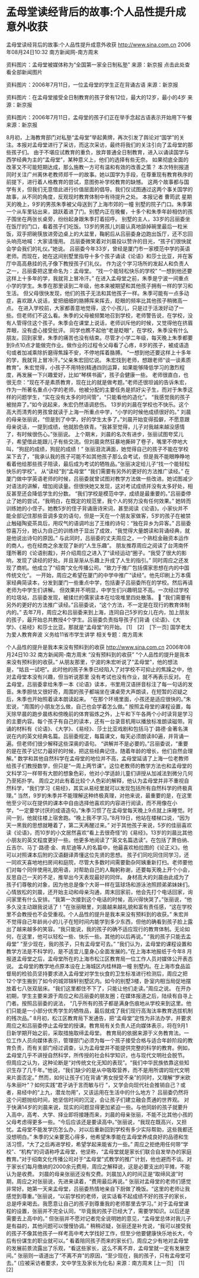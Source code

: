 # 孟母堂读经背后的故事:个人品性提升成意外收获

孟母堂读经背后的故事:个人品性提升成意外收获
http://www.sina.com.cn 2006年08月24日10:32 南方新闻网-南方周末


资料图片：孟母堂被媒体称为“全国第一家全日制私塾” 来源：新京报
点击此处查看全部新闻图片




资料图片：2006年7月11日，一位孟母堂的学生正在背诵古语 来源：新京报




资料图片：在孟母堂接受全日制教育的孩子曾有12位，最大的12岁，最小的4岁 来源：新京报




资料图片：2006年7月11日，孟母堂的孩子们正在举手念起古语表示开始用下午餐 来源：新京报


8月初，上海教育部门对私塾“孟母堂”举起黄牌，再次引发了舆论对“国学”的关注。本报对孟母堂进行了采访，而这次采访，最终将我们的关注引向了孟母堂的那些孩子们。
由于不堪应试教育的重负，放弃普通全日制教育，进入以诵读国学与西学经典为主的“孟母堂”，某种意义上，他们的选择有些无奈。
如果彻底全面的改革又不可能短期达成，那么施教一方可有温和有效的改善之策？
本次特别报道同时关注广州离休老教师郑千一的故事。她以国学为手段，在尊重现有教育秩序的前提下，进行着人格教育的尝试，意图弥补学校教育的缺憾。
这两个故事都与国学有关，但我们无意借此进行价值层面的倡导。我们仅试图通过这两个事关国学的故事，从不同的角度，反观现时教育体制中有待提升之处。
本报记者 曹筠武
星期天的晚上，9岁的男孩朱季被父母送到了上海市郊的一幢
别墅的院子门口。朱季第一个从车里钻出来，跳跃着进了门。别墅内正在晚餐，十多个和朱季年龄相仿的孩子围坐在两张长桌旁，纷纷起身跟朱季打着招呼。
别墅的主人，33岁的吕丽委坐在饭厅的门口，看着孩子们吃饭。13岁的男孩儿刘晨认真地舔掉碗里最后一粒米饭，双手把碗筷放进旁边桌上的大盆里，鞠躬后从吕丽委身边跑出饭厅，还不忘回头响亮地喊：大家请慢用。
吕丽委微笑着对刘晨投以赞许的目光，“孩子们很快就会学会我们的礼仪。”她说。
吕丽委今年33岁，曾经是厦门市一家模范中学的英语老师。而现在，她在这间别墅里指导十多个孩子诵读《论语》和莎士比亚，并在客厅中高高悬挂的孔子像下教授孩子们礼仪。
作为这个学习场所的发起人和负责人之一，吕丽委把这里命名为：孟母堂。
“找一个能轻松快乐的学校”
“一想到他还要这样上十多年的学，我就背上冒冷汗。”
在进入孟母堂之前，朱季是宁波一间重点小学的学生。朱季在那里读到二年级，他本来被期望和其他孩子拥有一样的学习和生活。
但父母很快发现，他们的孩子无法和其他孩子一样。朱季可能有一点多动症，喜欢跟人说话，爱把细细的胳膊挥来挥去，眨眼的频率比其他孩子稍微高一点。
在进入学校前，大家都善意地觉得，这个小孩儿，只是过于活泼好动了一些。但老师们不这么看。朱季的父母被频繁地召到学校，老师警告说，在学校，没有人管得住这个孩子。朱季会在课堂上说话，老师训斥他的时候，又觉得他在挤眉弄眼，没有虚心接受批评。
同学也瞧不起他“老是眨眼”，在学校，朱季没有什么朋友。回到家里，朱季的痛苦也没有结束。尽管才小学二年级，每天晚上朱季都要到9点10点才能做完作业。做作业的过程令父母看了心疼，8岁的孩子，被成语造句或者加减乘除折磨得焦躁不安，不停地挥着胳膊。
“一想到他还要这样上十多年的学，我就背上冒冷汗。”父亲朱宏回忆说。
朱宏找到老师，想跟老师“谈一谈素质教育”。朱宏觉得，小孩子不用特别精通四则运算，如果能够降低学习的激烈程度，再发展一下兴趣爱好，比如“琴棋书画”，孩子会健康一些。
老师很直白，也很无奈：“现在不是素质教育，现在比的就是做考题。”老师还很坦诚的告诉朱宏，作为一所著名重点小学的老师，他被分配的主要任务是抓好尖子生，而对于朱季这样的问题学生，“实在没有太多的时间管”，“只能看他的造化”。
“我感觉我的孩子被抛弃了。”如今说起来，朱宏仍然语调悲伤。
13岁的刘晨在学校也不快乐。这个高大而清秀的男孩曾就读于上海一所重点中学，“小学的时候他成绩很好的。” 刘晨的母亲张丽说，“但是到了中学，好的学生太多了。”刘晨开始变得孤僻，不愿意跟母亲说话，一提到成绩，他就脸色铁青。“我甚至觉得，儿子对我越来越没感情了，有时候很伤心。”张丽说。
上个期末，刘晨的名次有进步，张丽试图夸奖儿子，希望借此能跟儿子有些交流。但刘晨突然狂暴地撕碎了卷子，嘴里不停地大叫，“狗屁的成绩，狗屁的成绩！”
张丽泪流满面，她觉得自己的孩子不能在学校呆下去了，“我承认我的孩子可能不如其他孩子那么会考试，但是我不能眼睁睁地看着他给那些孩子陪读，最后成为考试的牺牲品。”张丽决定给儿子“找一个能轻松快乐的学校”。
从“读经”到“孟母堂”
“我们需要有另外的更好的方法推广读经。”
在厦门做中学英语老师的时候，吕丽委就曾试图对教学方法做一些改进。她试图减少对语法的讲解，增加阅读量。但很快她又发现，这对考试成绩并没有太多好处，相反甚至还会降低学生的分数。
“我们学校是模范中学，成绩是最重要的。”吕丽委停止了她的尝试，“我明白，在既定的规范里，我个人的努力没有任何效果。”
她转而训练她的小侄子。她教5岁的侄子背诵唐诗宋词，甚至阅读《论语》。小家伙并不能全部记住那些音调多变的语句，但是一天在一个朋友家做客，5岁的孩子在被禁止触碰陶瓷茶具后，用叹气的语调吟出了王维的诗句：“独在异乡为异客。”
吕丽委惊喜万分，她认为自己的训练终于显出了成效，“我觉得大量朗读和背诵经典，就是他说出诗句的原因。”
与此同时，吕丽委的丈夫周应之，一个熟稔金融资本运作的商人，也在经商之余发现了新的“人生乐趣”。
朋友推荐周应之阅读了台湾南怀瑾所著的《论语别裁》，并介绍周应之进入了“读经运动”圈子。“我受了很大的影响，发现了读经的好处。并且渐渐从乐趣上升成了人生的指引。”
同时周应之还发现了商机。他成立了“绍南”文化传播公司。“致力于推广包括儒家思想在内的中国传统文化”。
一开始，周应之希望在厦门的中学中推广“读经”。他先印刷上万本儒家经典简读本，分发到厦门一些重点中学，包括妻子吕丽委所在的学校。然后再请老师为中学生们讲解。
但效果并不明显，中学生们兴趣明显不高。一次经过学校的垃圾站，吕丽委发现，被揉烂的儒家读本在垃圾堆里四处散落。

“我们需要有另外的更好的方法推广读经。”吕丽委说，“这个方法，不一定是在现行的教育体制内的。”
去年7月，周应之和吕丽委来到上海，连同自己5岁的女儿在内，加上朋友的孩子，最开始总共教授4个学生。吕丽委负责指导孩子们背诵《论语》、《大学》、《易经》和莎士比亚。那就是“孟母堂”的开始。
[1]　[2]　[下一页]
国学老太为爱人教育奔波 义务给11省市学生讲学
相关专题：南方周末 

个人品性的提升是我本来没有预料到的收获
http://www.sina.com.cn 2006年08月24日10:32 南方新闻网-南方周末
“没有预料到的收获”
“个人品性的提升是我本来没有预料到的收获。”
从朋友那里，宁波的朱宏听说了“孟母堂”，他的想法是，“姑且一试吧”。此时他的孩子朱季已经陷入了对学校不可抑止的焦躁之中，他对孟母堂本没有兴趣，但当听说那里
没有考试也没有作业，就不再表示反对。
在孟母堂，吕丽委拿给朱季一本《论语》读本，书里用汉语拼音标注了每一句话的发音。朱季胆怯又很好奇，周围的孩子都端坐在课桌旁大声朗读，在短暂的迟疑之后，朱季也开始照着读本朗读起来。
“在那个环境里面，小孩还是适应很快的。”朱宏说，“周围的小朋友怎么做，自己也会学着怎么做。”
按照孟母堂的课程设置，每天除早晨的跑步晨练和傍晚前的体育锻炼之外，上午和下午各两个小时读背是学习的主要内容。每个孩子有自己的读本，还有一台录音机用以播放标准朗读磁带。背诵的材料有《论语》、《大学》、《易经》、莎士比亚戏剧和包括马丁·路德·金著名演说在内的英文经典名篇。吕丽委规定，每篇课文，每天必须朗读80遍，并背诵一遍。但老师们很少解释这些深奥的语句。
“讲解并不是必要的。”吕丽委说，“重要的是在孩子记忆力最好的时候，把这些经典记住。随着年龄的增长，他们自然会理解。”
数学和其他自然科学在孟母堂的地位并不高，孟母堂延请了上海一位老教师给孩子们教授数学，但只是“一周上两节课”。这位老教师的教学方法也和孟母堂的文科学习一样带有大胆的想象色彩，他对小学适龄儿童们讲授从加减法到微分几何乃至拓扑学。
周应之对此有着比较个人色彩的解释，他认为孟母堂并非不重视自然科学，“我们学习《易经》，其实从易经里就可以发现包括所有自然科学的终极真理。”
当然，9岁的朱季并不能理解这种终极真理，对他来说，最重要的是，在这里他至少可以在提供的课本中自由选择他喜欢的内容进行阅读，而不用像在小学，“一定要学讨厌的成语造句。”朱季习惯了在孟母堂每天晚上9点就上床睡觉。时间一到，他就往楼上宿舍跑。“晚上我不学习。”8月19日，他站在楼梯口说，“因为天一黑我的思想就睡着了，第二天再醒过来。”
对于其他孩子来说，5岁的佳丽喜欢读《论语》，而10岁的小文居然喜欢“看上去很奇怪”的《易经》。13岁的刘晨比其他小朋友的英文程度更好一些。他更多地阅读了“英文名篇选读”。在包括了萧伯纳、丘吉尔、马丁·路德·金、肯尼迪等人的名篇中，他最喜欢柏拉图的《论正义》。他可以对照课本后附的汉语翻译弄懂这位先贤的思想。
孩子们同吃同住同学习，还一同欢天喜地地扫房间和庭院，尽管大多数时间需要勤杂阿姨重新打扫。老师要他们对每个同伴使用礼貌用语，对帮助自己的人鞠躬称谢，还要每天晚上开个小会，反思自己一天的不足，推举出今天表现最好的同伴。
身材高大的刘晨由此成为了孩子们尊敬的对象，因为他总是像个大哥一样在篮球场和游泳池照顾弟弟妹妹们。心情放松的刘晨，还开始主动和母亲沟通，周末回家前，他会先打个电话回家，询问家里有什么安排。“我第一次接到这个电话的时候，高兴得快哭了。”张丽说，“他多久没主动跟我说话了！”在张丽眼里，刘晨越来越礼貌和富有责任感，“这在学校里不会教授也不会受重视。个人品性的提升是我本来没有预料到的收获。”
朱宏并不觉得自己年龄尚小的儿子在短时间内能学到多少东西，但他的确看到孩子脸上露出了越来越多的笑容。“我只能说，我的孩子的确不适应现行的教育体制。无论如何，在这里，他可以轻松一些、快乐一些。其他的以后再说。”
“我的孩子只能去孟母堂”
“至少现在，我的孩子，只有孟母堂可去。”
“我们认为，孟母堂的课程设置和教学方法是不科学的，是不适宜儿童身心全面发展的。”在上海本地报纸于今年8 月报道孟母堂之后，孟母堂所在的上海市松江区教育局一位工作人员对媒体公开表态说。
孟母堂的教学地点原本设在上海城区内桂林路一幢
别墅内。在上海市食品监督局的检验员坚持要求进入孟母堂对学生伙食的卫生标准进行检测后，周应之把12个学生搬到了如今的城郊锦轩别墅区内。如今的别墅3楼，卧室内相当局促地摆放着七八张双层床。“我们这里都住不下了，只能让他们走读。”周应之说。
在开办初期，学生主要来源于周应之和吕丽委的朋友圈；在媒体报道之后，陆续有自寻上门者。按照吕丽委的说法， “几乎所有的孩子都是满身伤痕地从学校来到这里。他们只能是一小部分优秀学生的牺牲品，最后就成了我们现行高淘汰率教育选拔机制的残次品。”
8月初，松江区教育局下发通告，把“孟母堂”定性为非法办学，并要求周应之和吕丽委停止孟母堂的授课。教育局有关负责人还向媒体表示，将在9月1日新学期开始之前，采取措施取缔孟母堂。
教育局的依据来源于义务教育法。一位工作人员向媒体表示，管理部门必须为每一个孩子接受合格与适合年龄阶段的教育负责，而有关部门经过调查，认为孟母堂并不能提供完整的科学的教育。例如，孟母堂几乎不讲授自然科学，所传授的社会科学知识，也与现代文明社会脱节。
但周应之认为，这种论断是“对传统文化无知的表现”。“我们中华民族依靠这些知识生存了几千年。”他说，“我们缺少的是从中吸取营养，而不是用所谓的现代文明来片面否定。”
然而，如何让孩子们在背诵“男女授受不亲”的同时，又理解“罗米欧与朱丽叶”？如何实践“君子讷于言而敏与行 ”，又学会向现代社会推销自己？或者，易经中的“上九，潜龙勿用”，又该运用在生活中的什么地方？
吕丽委仍然将这个问题抛给时间，她坚信时间的沉淀，会让孩子们建立融会贯通的世界观。
对于快满14岁的刘晨来说，现实的问题显得更加紧迫一些。与他同龄的孩子就要升入高中，高考、大学、择业即将接踵而来，刘晨的母亲张丽，不能不比其他小孩的父母考虑得更多一些。“今后应该还是要读高中。”张丽说，“我现在既高兴，又担忧。孟母堂不能发学历怎么办，对以后重新回到学校有多少实际帮助，这些我都还没想明白。”
朱季的父亲要宽心得多，他希望朱季能在孟母堂养成良好的品德和生活习惯，“大了之后再进学校，希望学起来能省力一些。”
周应之拒绝用任何带“学校”、“机构”的词语称呼孟母堂，他坚称，“孟母堂就是家长们联合自发举办的家庭教育。”对于绍南文化传播公司对于“孟母堂”式教学的推广计划，他也避而不谈。对于家长们每月缴纳的2000余元费用，周应之解释说，这是必要支出的平摊，不能认为是收费。
刘晨的母亲张丽还没有交费。刘晨加入的时间正是“取缔风波”时期，周应之对张丽说，先进来读着，“费用最后再说。”
张丽对孟母堂的老师们感觉非常好。她第一天来孟母堂，吕丽委热情地亲自下厨做了晚饭。“这里的老师让我感觉到尊重。”张丽说，“以前学校的老师，说实话看不起成绩不好的孩子的家长，总是呼来喝去。我愿意让自己的孩子到尊重我的老师那里去学习。”
对于孟母堂课程的设置，张丽并不完全认同，“毕竟我的孩子已经大了，需要学知识。以后还是需要去上高中的。” 但张丽并不愿对记者完全说明她的意见，“孟母堂总体对我儿子是有益的，其他问题可以慢慢协调。”
稍稍迟疑，张丽还是补充说，“我可以接受我的孩子不像其他孩子一样考高中考大学找好工作，但至少他要健康快乐地长大，今后有份谋生的职业就可以。”
看着陪同孩子而来的家长们，周应之少有地对孟母堂的发展前景流露出了乐观，“看这些家长，这么不离不弃，孟母堂就一定有发展空间。”
张丽则一语道出了“不离不弃”的原因，“至少现在，我的孩子，只有孟母堂可去。”
(应被采访者要求，文中学生及家长为化名) 来源：南方周末
[上一页]　[1]　[2]

